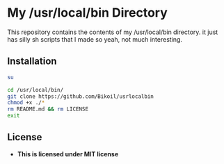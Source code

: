 # My /usr/local/bin Directory
This repository contains the contents of my /usr/local/bin directory.
it just has silly sh scripts that I made so yeah, not much interesting.

## Installation 
```sh
su
```
```sh
cd /usr/local/bin/
git clone https://github.com/Bikoil/usrlocalbin 
chmod +x ./*
rm README.md && rm LICENSE
exit
```

## License 
- **This is licensed under MIT license**
